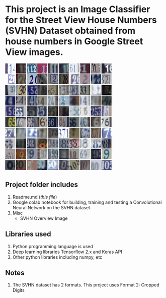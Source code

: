 # This project is an Image Classifier for the Street View House Numbers (SVHN) Dataset obtained from house numbers in Google Street View images.

![SVHN overview image](SVHN_Overview_Image.png)

## Project folder includes
1. Readme.md (*this file*)
2. Google colab notebook for building, training and testing a Convolutional Neural Network on the SVHN dataset.
3. Misc
   * SVHN Overview Image

## Libraries used
1. Python programming language is used 
2. Deep learning libraries Tensorflow 2.x and Keras API
3. Other python libraries including numpy, etc

## Notes
1. The SVHN dataset has 2 formats. This project uses Format 2: Cropped Digits

